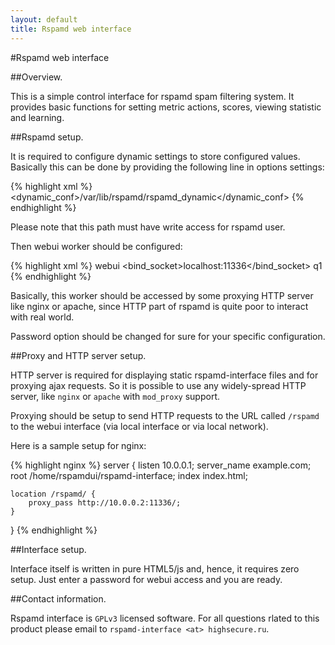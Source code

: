 ```yaml
---
layout: default
title: Rspamd web interface
---
```


#Rspamd web interface

##Overview.

This is a simple control interface for rspamd spam filtering system.
It provides basic functions for setting metric actions, scores,
viewing statistic and learning.

##Rspamd setup.

It is required to configure dynamic settings to store configured values.
Basically this can be done by providing the following line in options settings:

{% highlight xml %}
<options>
 <dynamic_conf>/var/lib/rspamd/rspamd_dynamic</dynamic_conf>
</options>
{% endhighlight %}

Please note that this path must have write access for rspamd user.

Then webui worker should be configured:

{% highlight xml %}
<worker>
  <type>webui</type>
  <bind_socket>localhost:11336</bind_socket>
  <password>q1</password>
</worker>
{% endhighlight %}

Basically, this worker should be accessed by some proxying HTTP server
like nginx or apache, since HTTP part of rspamd is quite poor to interact
with real world.

Password option should be changed for sure for your specific configuration.

##Proxy and HTTP server setup.

HTTP server is required for displaying static rspamd-interface files and for
proxying ajax requests. So it is possible to use any widely-spread HTTP
server, like `nginx` or `apache` with `mod_proxy` support.

Proxying should be setup to send HTTP requests to the URL called `/rspamd`
to the webui interface (via local interface or via local network).

Here is a sample setup for nginx:

{% highlight nginx %}
server {
	listen 10.0.0.1;
	server_name example.com;
	root /home/rspamdui/rspamd-interface;
	index index.html;

	location /rspamd/ {
		proxy_pass http://10.0.0.2:11336/;
	}
}
{% endhighlight %}


##Interface setup.

Interface itself is written in pure HTML5/js and, hence, it requires zero setup.
Just enter a password for webui access and you are ready.

##Contact information.

Rspamd interface is `GPLv3` licensed software. For all questions rlated to this
product please email to `rspamd-interface <at> highsecure.ru`.
